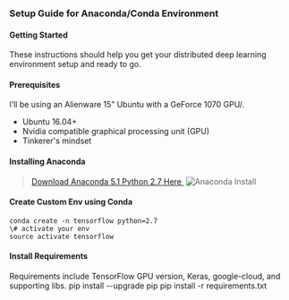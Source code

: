 ### Setup Guide for Anaconda/Conda Environment
#### Getting Started
These instructions should help you get your distributed deep learning environment setup and ready to go. 
#### Prerequisites
I’ll be using an Alienware 15” Ubuntu  with a GeForce 1070 GPU/.
- Ubuntu 16.04+
- Nvidia compatible graphical processing unit (GPU)
- Tinkerer's mindset
#### Installing Anaconda
> [Download Anaconda 5.1 Python 2.7 Here ][1]
![][image-1]
#### Create Custom Env using Conda
	conda create -n tensorflow python=2.7
	\# activate your env
	source activate tensorflow
#### Install Requirements
Requirements include TensorFlow GPU version, Keras, google-cloud, and supporting libs.
	pip install --upgrade pip
	pip install -r requirements.txt

[1]:	https://www.anaconda.com/download/#macos "Anaconda Download"

[image-1]:	https://linuxhint.com/wp-content/uploads/2017/10/anaconda-1.png "Anaconda Install"